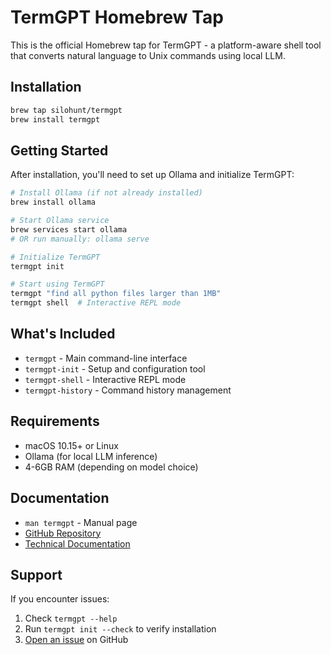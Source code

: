 # TermGPT Homebrew Tap

This is the official Homebrew tap for TermGPT - a platform-aware shell tool that converts natural language to Unix commands using local LLM.

## Installation

```bash
brew tap silohunt/termgpt
brew install termgpt
```

## Getting Started

After installation, you'll need to set up Ollama and initialize TermGPT:

```bash
# Install Ollama (if not already installed)
brew install ollama

# Start Ollama service
brew services start ollama
# OR run manually: ollama serve

# Initialize TermGPT
termgpt init

# Start using TermGPT
termgpt "find all python files larger than 1MB"
termgpt shell  # Interactive REPL mode
```

## What's Included

- `termgpt` - Main command-line interface
- `termgpt-init` - Setup and configuration tool
- `termgpt-shell` - Interactive REPL mode
- `termgpt-history` - Command history management

## Requirements

- macOS 10.15+ or Linux
- Ollama (for local LLM inference)
- 4-6GB RAM (depending on model choice)

## Documentation

- `man termgpt` - Manual page
- [GitHub Repository](https://github.com/silohunt/termgpt)
- [Technical Documentation](https://github.com/silohunt/termgpt/blob/main/doc/README.md)

## Support

If you encounter issues:
1. Check `termgpt --help`
2. Run `termgpt init --check` to verify installation
3. [Open an issue](https://github.com/silohunt/termgpt/issues) on GitHub